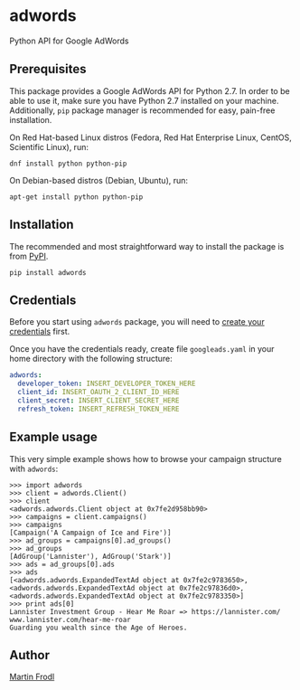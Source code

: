 # adwords

Python API for Google AdWords

## Prerequisites

This package provides a Google AdWords API for Python 2.7. In order to be able to use it, make sure you have Python 2.7 installed on your machine. Additionally, `pip` package manager is recommended for easy, pain-free installation.

On Red Hat-based Linux distros (Fedora, Red Hat Enterprise Linux, CentOS, Scientific Linux), run:

```
dnf install python python-pip
```

On Debian-based distros (Debian, Ubuntu), run:

```
apt-get install python python-pip
```

## Installation

The recommended and most straightforward way to install the package is from [PyPI](https://pypi.python.org/pypi/adwords). 

```
pip install adwords
```

## Credentials

Before you start using `adwords` package, you will need to [create your credentials]((https://github.com/googleads/googleads-python-lib/wiki/API-access-using-own-credentials-(installed-application-flow))) first.

Once you have the credentials ready, create file `googleads.yaml` in your home directory with the following structure:

```yaml
adwords:
  developer_token: INSERT_DEVELOPER_TOKEN_HERE
  client_id: INSERT_OAUTH_2_CLIENT_ID_HERE
  client_secret: INSERT_CLIENT_SECRET_HERE
  refresh_token: INSERT_REFRESH_TOKEN_HERE
```

## Example usage

This very simple example shows how to browse your campaign structure with `adwords`:

```pycon
>>> import adwords
>>> client = adwords.Client()
>>> client
<adwords.adwords.Client object at 0x7fe2d958bb90>
>>> campaigns = client.campaigns()
>>> campaigns
[Campaign('A Campaign of Ice and Fire')]
>>> ad_groups = campaigns[0].ad_groups()
>>> ad_groups
[AdGroup('Lannister'), AdGroup('Stark')]
>>> ads = ad_groups[0].ads
>>> ads
[<adwords.adwords.ExpandedTextAd object at 0x7fe2c9783650>, <adwords.adwords.ExpandedTextAd object at 0x7fe2c97836d0>, <adwords.adwords.ExpandedTextAd object at 0x7fe2c9783350>]
>>> print ads[0]
Lannister Investment Group - Hear Me Roar => https://lannister.com/
www.lannister.com/hear-me-roar
Guarding you wealth since the Age of Heroes.
```

## Author
[Martin Frodl](https://github.com/mfrodl)
